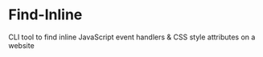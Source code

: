 # Find-Inline
CLI tool to find inline JavaScript event handlers &amp; CSS style attributes on a website
